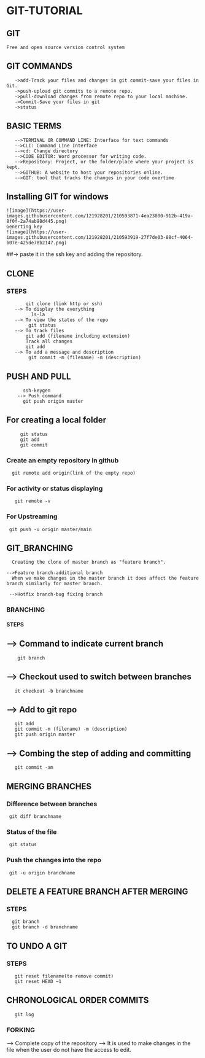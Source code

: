# GIT-TUTORIAL

## GIT
```Free and open source version control system```

## GIT COMMANDS

```->Clone-bring the repo that is hosted on github into a folder on your local machine.
   ->add-Track your files and changes in git commit-save your files in Git.
   ->push-upload git commits to a remote repo.
   ->pull-download changes from remote repo to your local machine.
   ->Commit-Save your files in git
   ->status
```

## BASIC TERMS

```-->DIRECTORY: Folder
   -->TERMINAL OR COMMAND LINE: Interface for text commands
   -->CLI: Command Line Interface
   -->cd: Change directory
   -->CODE EDITOR: Word processor for writing code.
   -->Repository: Project, or the folder/place where your project is kept.
   -->GITHUB: A website to host your repositories online.
   -->GIT: tool that tracks the changes in your code overtime
```

## Installing GIT for windows

```![image](https://user-images.githubusercontent.com/121928201/210593660-b0630c76-81fe-498a-bb17-e9b141cead59.png)
![image](https://user-images.githubusercontent.com/121928201/210593871-4ea23800-912b-419a-8f0f-2a74ab98d445.png)
Generting key
![image](https://user-images.githubusercontent.com/121928201/210593919-27f7de03-88cf-4064-b07e-425de78b2147.png)
```
##-> paste it in the ssh key and adding the repository.


## CLONE
### STEPS

```--> Git cloning
       git clone (link http or ssh)
   --> To display the everything
         ls-la
   --> To view the status of the repo
        git status
   --> To track files
       git add (filename including extension)
       Track all changes
       git add
   --> To add a message and description
        git commit -m (filename) -m (description)
```
      
      
## PUSH AND PULL
  ``` --> To generate keys
        ssh-keygen
      --> Push command
        git push origin master
```
## For creating a local folder

```git init
     git status
     git add
     git commit
```

### Create an empty repository in github
      git remote add origin(link of the empty repo)
     

### For activity or status displaying
       git remote -v
       
       
### For  Upstreaming
     git push -u origin master/main

## GIT_BRANCHING

```-->Master branch-default branch
  Creating the clone of master branch as "feature branch".

-->Feature branch-additional branch
  When we make changes in the master branch it does affect the feature branch similarly for master branch.

 -->Hotfix branch-bug fixing branch
```
###  BRANCHING
#### STEPS

## -->  Command to indicate current branch 
        git branch
     
## -->  Checkout used to switch between branches 
       it checkout -b branchname 
  
## -->  Add to git repo
       git add
       git commit -m (filename) -m (description)
       git push origin master
## --> Combing the step of adding and committing
       git commit -am
       
       
## MERGING BRANCHES

### Difference between branches
     git diff branchname
### Status of the file
     git status
### Push the changes into the repo
     git -u origin branchname
     
## DELETE A FEATURE BRANCH AFTER MERGING
### STEPS

      git branch
      git branch -d branchname
 
## TO UNDO A GIT
### STEPS

       git reset filename(to remove commit)
       git reset HEAD ~1
 
 ##  CHRONOLOGICAL ORDER COMMITS
       git log
       

### FORKING
--> Complete copy of the repository
--> It is used to make changes in the file when the user do not have the access to edit.
       
